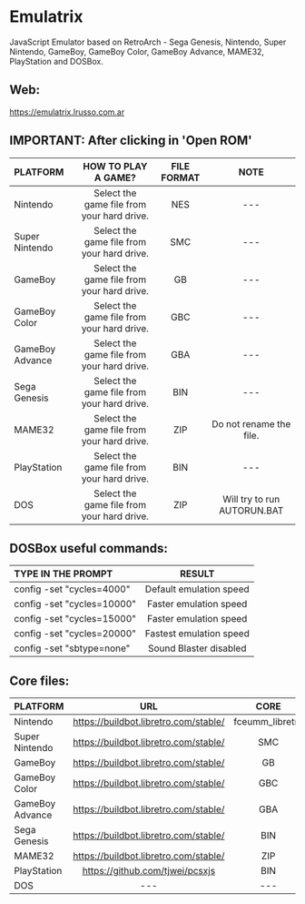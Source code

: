 # Emulatrix

JavaScript Emulator based on RetroArch - Sega Genesis, Nintendo, Super Nintendo, GameBoy, GameBoy Color, GameBoy Advance, MAME32, PlayStation and DOSBox.

## Web:

https://emulatrix.lrusso.com.ar

## IMPORTANT: After clicking in 'Open ROM'

| PLATFORM  | HOW TO PLAY A GAME?  | FILE FORMAT | NOTE |
| :------------ |:---------------:| :-----:| :-----:|
| Nintendo | Select the game file from your hard drive. | NES | --- |
| Super Nintendo | Select the game file from your hard drive. | SMC | --- |
| GameBoy | Select the game file from your hard drive. | GB | --- |
| GameBoy Color | Select the game file from your hard drive. | GBC | --- |
| GameBoy Advance | Select the game file from your hard drive. | GBA | --- |
| Sega Genesis | Select the game file from your hard drive. | BIN | --- |
| MAME32 | Select the game file from your hard drive. | ZIP | Do not rename the file. |
| PlayStation | Select the game file from your hard drive. | BIN | --- |
| DOS | Select the game file from your hard drive. | ZIP | Will try to run AUTORUN.BAT |

## DOSBox useful commands:

| TYPE IN THE PROMPT  | RESULT  |
| :------------ |:---------------:|
| config -set "cycles=4000" | Default emulation speed |
| config -set "cycles=10000" | Faster emulation speed |
| config -set "cycles=15000" | Faster emulation speed |
| config -set "cycles=20000" | Fastest emulation speed |
| config -set "sbtype=none" | Sound Blaster disabled |

## Core files:

| PLATFORM  | URL  | CORE |
| :------------ |:---------------:| :-----:|
| Nintendo | https://buildbot.libretro.com/stable/ | fceumm_libretro |
| Super Nintendo | https://buildbot.libretro.com/stable/ | SMC |
| GameBoy | https://buildbot.libretro.com/stable/ | GB |
| GameBoy Color | https://buildbot.libretro.com/stable/ | GBC |
| GameBoy Advance | https://buildbot.libretro.com/stable/ | GBA |
| Sega Genesis | https://buildbot.libretro.com/stable/ | BIN |
| MAME32 | https://buildbot.libretro.com/stable/ | ZIP |
| PlayStation | https://github.com/tjwei/pcsxjs | BIN |
| DOS | --- | --- |
